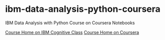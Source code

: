 # ibm-data-analysis-python-coursera
IBM Data Analysis with Python Course on Coursera Notebooks

[Course Home on IBM Cognitive Class](https://cognitiveclass.ai/courses/machine-learning-with-python)
[Course Home on Coursera](https://www.coursera.org/learn/data-analysis-with-python)
